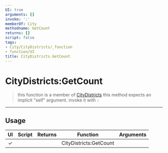 ```yaml
---
UI: true
arguments: []
invoke: ':'
memberOf: City
methodname: GetCount
returns: []
script: false
tags:
- City/CityDistricts/_function
- function/UI
title: CityDistricts.GetCount
---
```

# CityDistricts:GetCount
> this function is a member of [CityDistricts](civ-6/lua/CityDistricts.md)
> this method expects an implicit "self" argument. invoke it with `:`
-----
## Usage
|  UI | Script | Returns | Function | Arguments |
|:---:|:------:|-------:|:--------:|:---------|
|✓| ||CityDistricts:GetCount||
